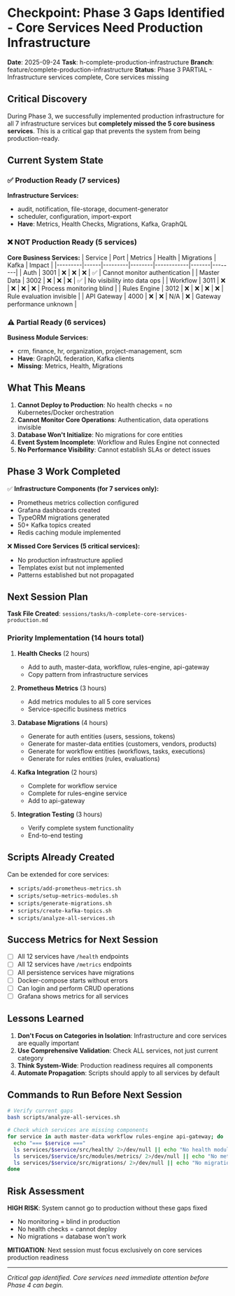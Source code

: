 # Checkpoint: Phase 3 Gaps Identified - Core Services Need Production Infrastructure

**Date**: 2025-09-24
**Task**: h-complete-production-infrastructure
**Branch**: feature/complete-production-infrastructure
**Status**: Phase 3 PARTIAL - Infrastructure services complete, Core services missing

## Critical Discovery

During Phase 3, we successfully implemented production infrastructure for all 7 infrastructure services but **completely missed the 5 core business services**. This is a critical gap that prevents the system from being production-ready.

## Current System State

### ✅ Production Ready (7 services)
**Infrastructure Services:**
- audit, notification, file-storage, document-generator
- scheduler, configuration, import-export
- **Have**: Metrics, Health Checks, Migrations, Kafka, GraphQL

### ❌ NOT Production Ready (5 services)
**Core Business Services:**
| Service | Port | Metrics | Health | Migrations | Kafka | Impact |
|---------|------|---------|--------|------------|-------|--------|
| Auth | 3001 | ❌ | ❌ | ❌ | ✅ | Cannot monitor authentication |
| Master Data | 3002 | ❌ | ❌ | ❌ | ✅ | No visibility into data ops |
| Workflow | 3011 | ❌ | ❌ | ❌ | ❌ | Process monitoring blind |
| Rules Engine | 3012 | ❌ | ❌ | ❌ | ❌ | Rule evaluation invisible |
| API Gateway | 4000 | ❌ | ❌ | N/A | ❌ | Gateway performance unknown |

### ⚠️ Partial Ready (6 services)
**Business Module Services:**
- crm, finance, hr, organization, project-management, scm
- **Have**: GraphQL federation, Kafka clients
- **Missing**: Metrics, Health, Migrations

## What This Means

1. **Cannot Deploy to Production**: No health checks = no Kubernetes/Docker orchestration
2. **Cannot Monitor Core Operations**: Authentication, data operations invisible
3. **Database Won't Initialize**: No migrations for core entities
4. **Event System Incomplete**: Workflow and Rules Engine not connected
5. **No Performance Visibility**: Cannot establish SLAs or detect issues

## Phase 3 Work Completed

✅ **Infrastructure Components (for 7 services only):**
- Prometheus metrics collection configured
- Grafana dashboards created
- TypeORM migrations generated
- 50+ Kafka topics created
- Redis caching module implemented

❌ **Missed Core Services (5 critical services):**
- No production infrastructure applied
- Templates exist but not implemented
- Patterns established but not propagated

## Next Session Plan

**Task File Created**: `sessions/tasks/h-complete-core-services-production.md`

### Priority Implementation (14 hours total)

1. **Health Checks** (2 hours)
   - Add to auth, master-data, workflow, rules-engine, api-gateway
   - Copy pattern from infrastructure services

2. **Prometheus Metrics** (3 hours)
   - Add metrics modules to all 5 core services
   - Service-specific business metrics

3. **Database Migrations** (4 hours)
   - Generate for auth entities (users, sessions, tokens)
   - Generate for master-data entities (customers, vendors, products)
   - Generate for workflow entities (workflows, tasks, executions)
   - Generate for rules entities (rules, evaluations)

4. **Kafka Integration** (2 hours)
   - Complete for workflow service
   - Complete for rules-engine service
   - Add to api-gateway

5. **Integration Testing** (3 hours)
   - Verify complete system functionality
   - End-to-end testing

## Scripts Already Created

Can be extended for core services:
- `scripts/add-prometheus-metrics.sh`
- `scripts/setup-metrics-modules.sh`
- `scripts/generate-migrations.sh`
- `scripts/create-kafka-topics.sh`
- `scripts/analyze-all-services.sh`

## Success Metrics for Next Session

- [ ] All 12 services have `/health` endpoints
- [ ] All 12 services have `/metrics` endpoints
- [ ] All persistence services have migrations
- [ ] Docker-compose starts without errors
- [ ] Can login and perform CRUD operations
- [ ] Grafana shows metrics for all services

## Lessons Learned

1. **Don't Focus on Categories in Isolation**: Infrastructure and core services are equally important
2. **Use Comprehensive Validation**: Check ALL services, not just current category
3. **Think System-Wide**: Production readiness requires all components
4. **Automate Propagation**: Scripts should apply to all services by default

## Commands to Run Before Next Session

```bash
# Verify current gaps
bash scripts/analyze-all-services.sh

# Check which services are missing components
for service in auth master-data workflow rules-engine api-gateway; do
  echo "=== $service ==="
  ls services/$service/src/health/ 2>/dev/null || echo "No health module"
  ls services/$service/src/modules/metrics/ 2>/dev/null || echo "No metrics module"
  ls services/$service/src/migrations/ 2>/dev/null || echo "No migrations"
done
```

## Risk Assessment

**HIGH RISK**: System cannot go to production without these gaps fixed
- No monitoring = blind in production
- No health checks = cannot deploy
- No migrations = database won't work

**MITIGATION**: Next session must focus exclusively on core services production readiness

---
*Critical gap identified. Core services need immediate attention before Phase 4 can begin.*